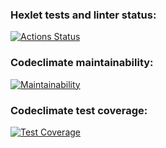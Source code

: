 ### Hexlet tests and linter status:
[![Actions Status](https://github.com/jxssx/backend-project-46/workflows/hexlet-check/badge.svg)](https://github.com/jxssx/backend-project-46/actions)

### Codeclimate maintainability:
[![Maintainability](https://api.codeclimate.com/v1/badges/f74c787dff6413bff020/maintainability)](https://codeclimate.com/github/jxssx/backend-project-46/maintainability)

### Codeclimate test coverage:
[![Test Coverage](https://api.codeclimate.com/v1/badges/f74c787dff6413bff020/test_coverage)](https://codeclimate.com/github/jxssx/backend-project-46/test_coverage)
